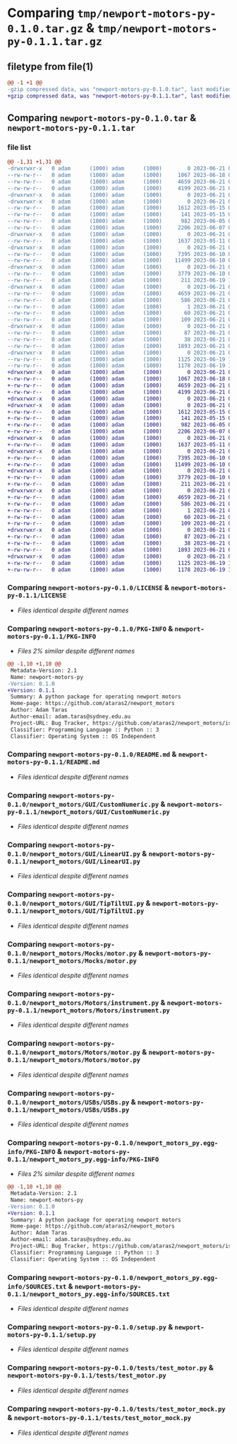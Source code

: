 # Comparing `tmp/newport-motors-py-0.1.0.tar.gz` & `tmp/newport-motors-py-0.1.1.tar.gz`

## filetype from file(1)

```diff
@@ -1 +1 @@
-gzip compressed data, was "newport-motors-py-0.1.0.tar", last modified: Wed Jun 21 03:25:22 2023, max compression
+gzip compressed data, was "newport-motors-py-0.1.1.tar", last modified: Wed Jun 21 03:49:03 2023, max compression
```

## Comparing `newport-motors-py-0.1.0.tar` & `newport-motors-py-0.1.1.tar`

### file list

```diff
@@ -1,31 +1,31 @@
-drwxrwxr-x   0 adam      (1000) adam      (1000)        0 2023-06-21 03:25:22.172807 newport-motors-py-0.1.0/
--rw-rw-r--   0 adam      (1000) adam      (1000)     1067 2023-06-18 08:47:09.000000 newport-motors-py-0.1.0/LICENSE
--rw-rw-r--   0 adam      (1000) adam      (1000)     4659 2023-06-21 03:25:22.172807 newport-motors-py-0.1.0/PKG-INFO
--rw-rw-r--   0 adam      (1000) adam      (1000)     4199 2023-06-21 03:22:07.000000 newport-motors-py-0.1.0/README.md
-drwxrwxr-x   0 adam      (1000) adam      (1000)        0 2023-06-21 03:25:22.172807 newport-motors-py-0.1.0/newport_motors/
-drwxrwxr-x   0 adam      (1000) adam      (1000)        0 2023-06-21 03:25:22.172807 newport-motors-py-0.1.0/newport_motors/GUI/
--rw-rw-r--   0 adam      (1000) adam      (1000)     1612 2023-05-15 00:20:57.000000 newport-motors-py-0.1.0/newport_motors/GUI/CustomNumeric.py
--rw-rw-r--   0 adam      (1000) adam      (1000)      141 2023-05-15 01:50:46.000000 newport-motors-py-0.1.0/newport_motors/GUI/InstrumentGUI.py
--rw-rw-r--   0 adam      (1000) adam      (1000)      982 2023-06-05 00:14:07.000000 newport-motors-py-0.1.0/newport_motors/GUI/LinearUI.py
--rw-rw-r--   0 adam      (1000) adam      (1000)     2206 2023-06-07 05:22:30.000000 newport-motors-py-0.1.0/newport_motors/GUI/TipTiltUI.py
-drwxrwxr-x   0 adam      (1000) adam      (1000)        0 2023-06-21 03:25:22.172807 newport-motors-py-0.1.0/newport_motors/Mocks/
--rw-rw-r--   0 adam      (1000) adam      (1000)     1637 2023-05-11 05:05:38.000000 newport-motors-py-0.1.0/newport_motors/Mocks/motor.py
-drwxrwxr-x   0 adam      (1000) adam      (1000)        0 2023-06-21 03:25:22.172807 newport-motors-py-0.1.0/newport_motors/Motors/
--rw-rw-r--   0 adam      (1000) adam      (1000)     7395 2023-06-10 00:24:39.000000 newport-motors-py-0.1.0/newport_motors/Motors/instrument.py
--rw-rw-r--   0 adam      (1000) adam      (1000)    11499 2023-06-10 00:27:37.000000 newport-motors-py-0.1.0/newport_motors/Motors/motor.py
-drwxrwxr-x   0 adam      (1000) adam      (1000)        0 2023-06-21 03:25:22.172807 newport-motors-py-0.1.0/newport_motors/USBs/
--rw-rw-r--   0 adam      (1000) adam      (1000)     3779 2023-06-10 00:28:40.000000 newport-motors-py-0.1.0/newport_motors/USBs/USBs.py
--rw-rw-r--   0 adam      (1000) adam      (1000)      211 2023-06-19 13:13:53.000000 newport-motors-py-0.1.0/newport_motors/__init__.py
-drwxrwxr-x   0 adam      (1000) adam      (1000)        0 2023-06-21 03:25:22.172807 newport-motors-py-0.1.0/newport_motors_py.egg-info/
--rw-rw-r--   0 adam      (1000) adam      (1000)     4659 2023-06-21 03:25:22.000000 newport-motors-py-0.1.0/newport_motors_py.egg-info/PKG-INFO
--rw-rw-r--   0 adam      (1000) adam      (1000)      586 2023-06-21 03:25:22.000000 newport-motors-py-0.1.0/newport_motors_py.egg-info/SOURCES.txt
--rw-rw-r--   0 adam      (1000) adam      (1000)        1 2023-06-21 03:25:22.000000 newport-motors-py-0.1.0/newport_motors_py.egg-info/dependency_links.txt
--rw-rw-r--   0 adam      (1000) adam      (1000)       60 2023-06-21 03:25:22.000000 newport-motors-py-0.1.0/newport_motors_py.egg-info/requires.txt
--rw-rw-r--   0 adam      (1000) adam      (1000)      109 2023-06-21 03:25:22.000000 newport-motors-py-0.1.0/newport_motors_py.egg-info/top_level.txt
-drwxrwxr-x   0 adam      (1000) adam      (1000)        0 2023-06-21 03:25:22.172807 newport-motors-py-0.1.0/pyvisa_mock/
--rw-rw-r--   0 adam      (1000) adam      (1000)       87 2023-06-21 03:15:09.000000 newport-motors-py-0.1.0/pyvisa_mock/__init__.py
--rw-rw-r--   0 adam      (1000) adam      (1000)       38 2023-06-21 03:25:22.172807 newport-motors-py-0.1.0/setup.cfg
--rw-rw-r--   0 adam      (1000) adam      (1000)     1893 2023-06-21 03:15:37.000000 newport-motors-py-0.1.0/setup.py
-drwxrwxr-x   0 adam      (1000) adam      (1000)        0 2023-06-21 03:25:22.172807 newport-motors-py-0.1.0/tests/
--rw-rw-r--   0 adam      (1000) adam      (1000)     1125 2023-06-19 12:49:39.000000 newport-motors-py-0.1.0/tests/test_motor.py
--rw-rw-r--   0 adam      (1000) adam      (1000)     1178 2023-06-19 13:05:28.000000 newport-motors-py-0.1.0/tests/test_motor_mock.py
+drwxrwxr-x   0 adam      (1000) adam      (1000)        0 2023-06-21 03:49:03.321325 newport-motors-py-0.1.1/
+-rw-rw-r--   0 adam      (1000) adam      (1000)     1067 2023-06-18 08:47:09.000000 newport-motors-py-0.1.1/LICENSE
+-rw-rw-r--   0 adam      (1000) adam      (1000)     4659 2023-06-21 03:49:03.321325 newport-motors-py-0.1.1/PKG-INFO
+-rw-rw-r--   0 adam      (1000) adam      (1000)     4199 2023-06-21 03:22:07.000000 newport-motors-py-0.1.1/README.md
+drwxrwxr-x   0 adam      (1000) adam      (1000)        0 2023-06-21 03:49:03.321325 newport-motors-py-0.1.1/newport_motors/
+drwxrwxr-x   0 adam      (1000) adam      (1000)        0 2023-06-21 03:49:03.321325 newport-motors-py-0.1.1/newport_motors/GUI/
+-rw-rw-r--   0 adam      (1000) adam      (1000)     1612 2023-05-15 00:20:57.000000 newport-motors-py-0.1.1/newport_motors/GUI/CustomNumeric.py
+-rw-rw-r--   0 adam      (1000) adam      (1000)      141 2023-05-15 01:50:46.000000 newport-motors-py-0.1.1/newport_motors/GUI/InstrumentGUI.py
+-rw-rw-r--   0 adam      (1000) adam      (1000)      982 2023-06-05 00:14:07.000000 newport-motors-py-0.1.1/newport_motors/GUI/LinearUI.py
+-rw-rw-r--   0 adam      (1000) adam      (1000)     2206 2023-06-07 05:22:30.000000 newport-motors-py-0.1.1/newport_motors/GUI/TipTiltUI.py
+drwxrwxr-x   0 adam      (1000) adam      (1000)        0 2023-06-21 03:49:03.321325 newport-motors-py-0.1.1/newport_motors/Mocks/
+-rw-rw-r--   0 adam      (1000) adam      (1000)     1637 2023-05-11 05:05:38.000000 newport-motors-py-0.1.1/newport_motors/Mocks/motor.py
+drwxrwxr-x   0 adam      (1000) adam      (1000)        0 2023-06-21 03:49:03.321325 newport-motors-py-0.1.1/newport_motors/Motors/
+-rw-rw-r--   0 adam      (1000) adam      (1000)     7395 2023-06-10 00:24:39.000000 newport-motors-py-0.1.1/newport_motors/Motors/instrument.py
+-rw-rw-r--   0 adam      (1000) adam      (1000)    11499 2023-06-10 00:27:37.000000 newport-motors-py-0.1.1/newport_motors/Motors/motor.py
+drwxrwxr-x   0 adam      (1000) adam      (1000)        0 2023-06-21 03:49:03.321325 newport-motors-py-0.1.1/newport_motors/USBs/
+-rw-rw-r--   0 adam      (1000) adam      (1000)     3779 2023-06-10 00:28:40.000000 newport-motors-py-0.1.1/newport_motors/USBs/USBs.py
+-rw-rw-r--   0 adam      (1000) adam      (1000)      211 2023-06-21 03:49:01.000000 newport-motors-py-0.1.1/newport_motors/__init__.py
+drwxrwxr-x   0 adam      (1000) adam      (1000)        0 2023-06-21 03:49:03.321325 newport-motors-py-0.1.1/newport_motors_py.egg-info/
+-rw-rw-r--   0 adam      (1000) adam      (1000)     4659 2023-06-21 03:49:03.000000 newport-motors-py-0.1.1/newport_motors_py.egg-info/PKG-INFO
+-rw-rw-r--   0 adam      (1000) adam      (1000)      586 2023-06-21 03:49:03.000000 newport-motors-py-0.1.1/newport_motors_py.egg-info/SOURCES.txt
+-rw-rw-r--   0 adam      (1000) adam      (1000)        1 2023-06-21 03:49:03.000000 newport-motors-py-0.1.1/newport_motors_py.egg-info/dependency_links.txt
+-rw-rw-r--   0 adam      (1000) adam      (1000)       60 2023-06-21 03:49:03.000000 newport-motors-py-0.1.1/newport_motors_py.egg-info/requires.txt
+-rw-rw-r--   0 adam      (1000) adam      (1000)      109 2023-06-21 03:49:03.000000 newport-motors-py-0.1.1/newport_motors_py.egg-info/top_level.txt
+drwxrwxr-x   0 adam      (1000) adam      (1000)        0 2023-06-21 03:49:03.321325 newport-motors-py-0.1.1/pyvisa_mock/
+-rw-rw-r--   0 adam      (1000) adam      (1000)       87 2023-06-21 03:15:09.000000 newport-motors-py-0.1.1/pyvisa_mock/__init__.py
+-rw-rw-r--   0 adam      (1000) adam      (1000)       38 2023-06-21 03:49:03.321325 newport-motors-py-0.1.1/setup.cfg
+-rw-rw-r--   0 adam      (1000) adam      (1000)     1893 2023-06-21 03:41:24.000000 newport-motors-py-0.1.1/setup.py
+drwxrwxr-x   0 adam      (1000) adam      (1000)        0 2023-06-21 03:49:03.321325 newport-motors-py-0.1.1/tests/
+-rw-rw-r--   0 adam      (1000) adam      (1000)     1125 2023-06-19 12:49:39.000000 newport-motors-py-0.1.1/tests/test_motor.py
+-rw-rw-r--   0 adam      (1000) adam      (1000)     1178 2023-06-19 13:05:28.000000 newport-motors-py-0.1.1/tests/test_motor_mock.py
```

### Comparing `newport-motors-py-0.1.0/LICENSE` & `newport-motors-py-0.1.1/LICENSE`

 * *Files identical despite different names*

### Comparing `newport-motors-py-0.1.0/PKG-INFO` & `newport-motors-py-0.1.1/PKG-INFO`

 * *Files 2% similar despite different names*

```diff
@@ -1,10 +1,10 @@
 Metadata-Version: 2.1
 Name: newport-motors-py
-Version: 0.1.0
+Version: 0.1.1
 Summary: A python package for operating newport motors
 Home-page: https://github.com/ataras2/newport_motors
 Author: Adam Taras
 Author-email: adam.taras@sydney.edu.au
 Project-URL: Bug Tracker, https://github.com/ataras2/newport_motors/issues
 Classifier: Programming Language :: Python :: 3
 Classifier: Operating System :: OS Independent
```

### Comparing `newport-motors-py-0.1.0/README.md` & `newport-motors-py-0.1.1/README.md`

 * *Files identical despite different names*

### Comparing `newport-motors-py-0.1.0/newport_motors/GUI/CustomNumeric.py` & `newport-motors-py-0.1.1/newport_motors/GUI/CustomNumeric.py`

 * *Files identical despite different names*

### Comparing `newport-motors-py-0.1.0/newport_motors/GUI/LinearUI.py` & `newport-motors-py-0.1.1/newport_motors/GUI/LinearUI.py`

 * *Files identical despite different names*

### Comparing `newport-motors-py-0.1.0/newport_motors/GUI/TipTiltUI.py` & `newport-motors-py-0.1.1/newport_motors/GUI/TipTiltUI.py`

 * *Files identical despite different names*

### Comparing `newport-motors-py-0.1.0/newport_motors/Mocks/motor.py` & `newport-motors-py-0.1.1/newport_motors/Mocks/motor.py`

 * *Files identical despite different names*

### Comparing `newport-motors-py-0.1.0/newport_motors/Motors/instrument.py` & `newport-motors-py-0.1.1/newport_motors/Motors/instrument.py`

 * *Files identical despite different names*

### Comparing `newport-motors-py-0.1.0/newport_motors/Motors/motor.py` & `newport-motors-py-0.1.1/newport_motors/Motors/motor.py`

 * *Files identical despite different names*

### Comparing `newport-motors-py-0.1.0/newport_motors/USBs/USBs.py` & `newport-motors-py-0.1.1/newport_motors/USBs/USBs.py`

 * *Files identical despite different names*

### Comparing `newport-motors-py-0.1.0/newport_motors_py.egg-info/PKG-INFO` & `newport-motors-py-0.1.1/newport_motors_py.egg-info/PKG-INFO`

 * *Files 2% similar despite different names*

```diff
@@ -1,10 +1,10 @@
 Metadata-Version: 2.1
 Name: newport-motors-py
-Version: 0.1.0
+Version: 0.1.1
 Summary: A python package for operating newport motors
 Home-page: https://github.com/ataras2/newport_motors
 Author: Adam Taras
 Author-email: adam.taras@sydney.edu.au
 Project-URL: Bug Tracker, https://github.com/ataras2/newport_motors/issues
 Classifier: Programming Language :: Python :: 3
 Classifier: Operating System :: OS Independent
```

### Comparing `newport-motors-py-0.1.0/newport_motors_py.egg-info/SOURCES.txt` & `newport-motors-py-0.1.1/newport_motors_py.egg-info/SOURCES.txt`

 * *Files identical despite different names*

### Comparing `newport-motors-py-0.1.0/setup.py` & `newport-motors-py-0.1.1/setup.py`

 * *Files identical despite different names*

### Comparing `newport-motors-py-0.1.0/tests/test_motor.py` & `newport-motors-py-0.1.1/tests/test_motor.py`

 * *Files identical despite different names*

### Comparing `newport-motors-py-0.1.0/tests/test_motor_mock.py` & `newport-motors-py-0.1.1/tests/test_motor_mock.py`

 * *Files identical despite different names*

